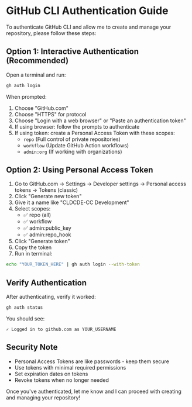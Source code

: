 # GitHub CLI Authentication Guide

To authenticate GitHub CLI and allow me to create and manage your repository, please follow these steps:

## Option 1: Interactive Authentication (Recommended)

Open a terminal and run:
```bash
gh auth login
```

When prompted:
1. Choose "GitHub.com"
2. Choose "HTTPS" for protocol
3. Choose "Login with a web browser" or "Paste an authentication token"
4. If using browser: follow the prompts to authenticate
5. If using token: create a Personal Access Token with these scopes:
   - `repo` (Full control of private repositories)
   - `workflow` (Update GitHub Action workflows)
   - `admin:org` (If working with organizations)

## Option 2: Using Personal Access Token

1. Go to GitHub.com → Settings → Developer settings → Personal access tokens → Tokens (classic)
2. Click "Generate new token"
3. Give it a name like "CLDCDE-CC Development"
4. Select scopes:
   - ✅ repo (all)
   - ✅ workflow
   - ✅ admin:public_key
   - ✅ admin:repo_hook
5. Click "Generate token"
6. Copy the token
7. Run in terminal:
```bash
echo "YOUR_TOKEN_HERE" | gh auth login --with-token
```

## Verify Authentication

After authenticating, verify it worked:
```bash
gh auth status
```

You should see:
```
✓ Logged in to github.com as YOUR_USERNAME
```

## Security Note

- Personal Access Tokens are like passwords - keep them secure
- Use tokens with minimal required permissions
- Set expiration dates on tokens
- Revoke tokens when no longer needed

Once you've authenticated, let me know and I can proceed with creating and managing your repository!